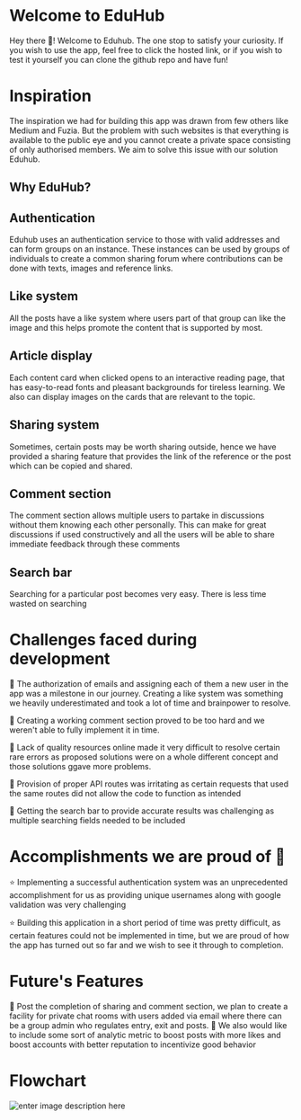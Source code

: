 # Welcome to EduHub

Hey there 👋! Welcome to Eduhub. The one stop to satisfy your curiosity.
If you wish to use the app, feel free to click the hosted link, or if you wish to test it yourself you can clone the github repo and have fun!

# Inspiration

The inspiration we had for building this app was drawn from few others like Medium and Fuzia. But the problem with such websites is that everything is available to the public eye and you cannot create a private space consisting of only authorised members.
We aim to solve this issue with our solution Eduhub.

## Why EduHub?

## Authentication

Eduhub uses an authentication service to those with valid addresses and can form groups on an instance. These instances can be used by groups of individuals to create a common sharing forum where contributions can be done with texts, images and reference links.

## Like system

All the posts have a like system where users part of that group can like the image and this helps promote the content that is supported by most.

## Article display

Each content card when clicked opens to an interactive reading page, that has easy-to-read fonts and pleasant backgrounds for tireless learning. We also can display images on the cards that are relevant to the topic.

## Sharing system

Sometimes, certain posts may be worth sharing outside, hence we have provided a sharing feature that provides the link of the reference or the post which can be copied and shared.

## Comment section

The comment section allows multiple users to partake in discussions without them knowing each other personally. This can make for great discussions if used constructively and all the users will be able to share immediate feedback through these comments

## Search bar

Searching for a particular post becomes very easy.
There is less time wasted on searching

# Challenges faced during development

🚩 The authorization of emails and assigning each of them a new user in the app was a milestone in our journey. Creating a like system was something we heavily underestimated and took a lot of time and brainpower to resolve.

🚩 Creating a working comment section proved to be too hard and we weren't able to fully implement it in time.

🚩 Lack of quality resources online made it very difficult to resolve certain rare errors as proposed solutions were on a whole different concept and those solutions ggave more problems.

🚩 Provision of proper API routes was irritating as certain requests that used the same routes did not allow the code to function as intended

🚩 Getting the search bar to provide accurate results was challenging as multiple searching fields needed to be included

# Accomplishments we are proud of 🥳

⭐ Implementing a successful authentication system was an unprecedented accomplishment for us as providing unique usernames along with google validation was very challenging

⭐ Building this application in a short period of time was pretty difficult, as certain features could not be implemented in time, but we are proud of how the app has turned out so far and we wish to see it through to completion.

# Future's Features

🚀 Post the completion of sharing and comment section, we plan to create a facility for private chat rooms with users added via email where there can be a group admin who regulates entry, exit and posts.
🚀 We also would like to include some sort of analytic metric to boost posts with more likes and boost accounts with better reputation to incentivize good behavior

# Flowchart

![enter image description here](https://drive.google.com/file/d/1e_UxQPJ_nMMZRnDZfJdtzcbUZA38jbIh/view?usp=sharing)
